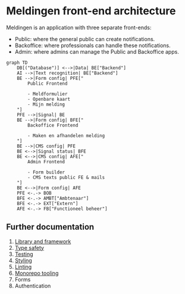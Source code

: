 <!-- @license CC0-1.0 -->

# Meldingen front-end architecture

Meldingen is an application with three separate front-ends:

- Public: where the general public can create notifications.
- Backoffice: where professionals can handle these notifications.
- Admin: where admins can manage the Public and Backoffice apps.

```mermaid
graph TD
    DB[("Database")] <-->|Data| BE["Backend"]
    AI -->|Text recognition| BE["Backend"]
    BE -->|Form config| PFE["
        Public Frontend

        - Meldformulier
        - Openbare kaart
        - Mijn melding
    "]
    PFE -->|Signal| BE
    BE -->|Form config| BFE["
        Backoffice Frontend

        - Maken en afhandelen melding
    "]
    BE -->|CMS config| PFE
    BE <-->|Signal status| BFE
    BE <-->|CMS config| AFE["
        Admin Frontend

        - Form builder
        - CMS texts public FE & mails
    "]
    BE <-->|Form config| AFE
    PFE <-.-> BOB
    BFE <-.-> AMBT["Ambtenaar"]
    BFE <-.-> EXT["Extern"]
    AFE <-.-> FB["Functioneel beheer"]
```

## Further documentation

1. [Library and framework](./0001-library-and-framework.md)
2. [Type safety](./0002-type-safety.md)
3. [Testing](./0003-testing.md)
4. [Styling](./0004-styling.md)
5. [Linting](./0005-linting.md)
6. [Monorepo tooling](./0006-monorepo-tooling.md)
7. Forms
8. Authentication
